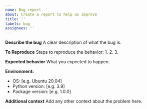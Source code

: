 ```yaml
---
name: Bug report
about: Create a report to help us improve
title: ''
labels: bug
assignees: ''
---
```


**Describe the bug**
A clear description of what the bug is.

**To Reproduce**
Steps to reproduce the behavior:
1. 
2. 
3. 

**Expected behavior**
What you expected to happen.

**Environment:**
- OS: [e.g. Ubuntu 20.04]
- Python version: [e.g. 3.9]
- Package version: [e.g. 1.0.0]

**Additional context**
Add any other context about the problem here.
